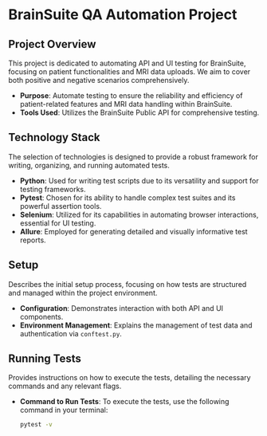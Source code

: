 # BrainSuite QA Automation Project

## Project Overview
This project is dedicated to automating API and UI testing for BrainSuite, focusing on patient functionalities and MRI data uploads. We aim to cover both positive and negative scenarios comprehensively.
- **Purpose**: Automate testing to ensure the reliability and efficiency of patient-related features and MRI data handling within BrainSuite.
- **Tools Used**: Utilizes the BrainSuite Public API for comprehensive testing.

## Technology Stack
The selection of technologies is designed to provide a robust framework for writing, organizing, and running automated tests.
- **Python**: Used for writing test scripts due to its versatility and support for testing frameworks.
- **Pytest**: Chosen for its ability to handle complex test suites and its powerful assertion tools.
- **Selenium**: Utilized for its capabilities in automating browser interactions, essential for UI testing.
- **Allure**: Employed for generating detailed and visually informative test reports.

## Setup
Describes the initial setup process, focusing on how tests are structured and managed within the project environment.
- **Configuration**: Demonstrates interaction with both API and UI components.
- **Environment Management**: Explains the management of test data and authentication via `conftest.py`.

## Running Tests
Provides instructions on how to execute the tests, detailing the necessary commands and any relevant flags.
- **Command to Run Tests**: To execute the tests, use the following command in your terminal:
  ```bash
  pytest -v


